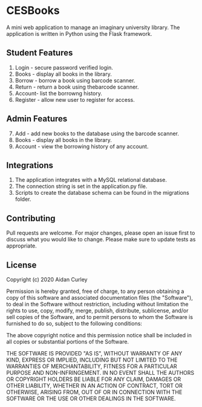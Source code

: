 # CESBooks
A mini web application to manage an imaginary university library.
The application is written in Python using the Flask framework.


## Student Features
1. Login - secure password verified login.
2. Books - display all books in the library.
3. Borrow - borrow a book using barcode scanner.
4. Return - return a book using thebarcode scanner.
5. Account- list the borrowng history.
6. Register - allow new user to register for access.

## Admin Features
7. Add - add new books to the database using the barcode scanner.
8. Books - display all books in the library.
9. Account - view the borrowing history of any account.

## Integrations
1. The application integrates with a MySQL relational database.
2. The connection string is set in the application.py file.
3. Scripts to create the database schema can be found in the migrations folder.


## Contributing
Pull requests are welcome. For major changes, please open an issue first to discuss what you would like to change.
Please make sure to update tests as appropriate.

## License
Copyright (c) 2020 Aidan Curley

Permission is hereby granted, free of charge, to any person obtaining a copy
of this software and associated documentation files (the "Software"), to deal
in the Software without restriction, including without limitation the rights
to use, copy, modify, merge, publish, distribute, sublicense, and/or sell
copies of the Software, and to permit persons to whom the Software is
furnished to do so, subject to the following conditions:

The above copyright notice and this permission notice shall be included in all
copies or substantial portions of the Software.

THE SOFTWARE IS PROVIDED "AS IS", WITHOUT WARRANTY OF ANY KIND, EXPRESS OR
IMPLIED, INCLUDING BUT NOT LIMITED TO THE WARRANTIES OF MERCHANTABILITY,
FITNESS FOR A PARTICULAR PURPOSE AND NON-INFRINGEMENT. IN NO EVENT SHALL THE
AUTHORS OR COPYRIGHT HOLDERS BE LIABLE FOR ANY CLAIM, DAMAGES OR OTHER
LIABILITY, WHETHER IN AN ACTION OF CONTRACT, TORT OR OTHERWISE, ARISING FROM,
OUT OF OR IN CONNECTION WITH THE SOFTWARE OR THE USE OR OTHER DEALINGS IN THE
SOFTWARE.
